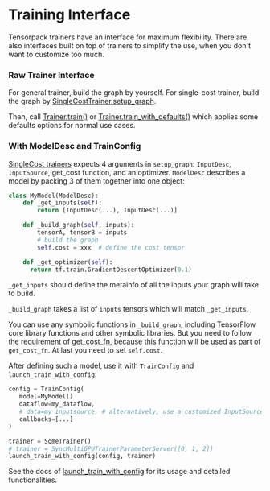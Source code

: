 
# Training Interface

Tensorpack trainers have an interface for maximum flexibility.
There are also interfaces built on top of trainers to simplify the use,
when you don't want to customize too much.

### Raw Trainer Interface

For general trainer, build the graph by yourself.
For single-cost trainer, build the graph by
[SingleCostTrainer.setup_graph](http://tensorpack.readthedocs.io/en/latest/modules/train.html#tensorpack.train.SingleCostTrainer.setup_graph).

Then, call
[Trainer.train()](http://tensorpack.readthedocs.io/en/latest/modules/train.html#tensorpack.train.Trainer.train)
or
[Trainer.train_with_defaults()](http://tensorpack.readthedocs.io/en/latest/modules/train.html#tensorpack.train.Trainer.train_with_defaults)
which applies some defaults options for normal use cases.

### With ModelDesc and TrainConfig

[SingleCost trainers](trainer.html#single-cost-trainers)
expects 4 arguments in `setup_graph`: `InputDesc`, `InputSource`, get_cost function, and an optimizer.
`ModelDesc` describes a model by packing 3 of them together into one object:

```python
class MyModel(ModelDesc):
	def _get_inputs(self):
		return [InputDesc(...), InputDesc(...)]

	def _build_graph(self, inputs):
		tensorA, tensorB = inputs
		# build the graph
		self.cost = xxx	 # define the cost tensor

	def _get_optimizer(self):
	  return tf.train.GradientDescentOptimizer(0.1)
```

`_get_inputs` should define the metainfo of all the inputs your graph will take to build.

`_build_graph` takes a list of `inputs` tensors which will match `_get_inputs`.

You can use any symbolic functions in `_build_graph`, including TensorFlow core library
functions and other symbolic libraries.
But you need to follow the requirement of
[get_cost_fn](http://tensorpack.readthedocs.io/en/latest/modules/train.html#tensorpack.train.SingleCostTrainer.setup_graph),
because this function will be used as part of `get_cost_fn`.
At last you need to set `self.cost`.

After defining such a model, use it with `TrainConfig` and `launch_train_with_config`:

```python
config = TrainConfig(
   model=MyModel()
   dataflow=my_dataflow,
   # data=my_inputsource, # alternatively, use a customized InputSource
   callbacks=[...]
)

trainer = SomeTrainer()
# trainer = SyncMultiGPUTrainerParameterServer([0, 1, 2])
launch_train_with_config(config, trainer)
```
See the docs of
[launch_train_with_config](http://tensorpack.readthedocs.io/en/latest/modules/train.html#tensorpack.train.launch_train_with_config)
for its usage and detailed functionalities.

